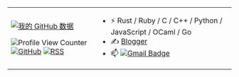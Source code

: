 

<table>
<tr>
<td>

[![我的 GitHub 数据](https://github-readme-stats.vercel.app/api?username=chenyukang)]()

![Profile View Counter](https://komarev.com/ghpvc/?username=chenyukang)
[![GitHub](https://img.shields.io/badge/dynamic/json?logo=github&label=GitHub&labelColor=495867&color=495867&query=%24.data.totalSubs&url=https%3A%2F%2Fapi.spencerwoo.com%2Fsubstats%2F%3Fsource%3Dgithub%26queryKey%3Dchenyukang&style=flat-square)](https://github.com/chenyukang)
[![RSS](https://img.shields.io/badge/dynamic/json?logo=rss&logoColor=white&label=RSS&labelColor=95B8D1&color=95B8D1&query=%24.data.totalSubs&url=https%3A%2F%2Fapi.spencerwoo.com%2Fsubstats%2F%3Fsource%3Dfeedly%257Cinoreader%257CfeedsPub%26queryKey%3Dhttps://catcoding.me/atom.xml&style=flat-square)](https://catcoding.me/)

</td>
<td>

- ⚡ Rust / Ruby / C / C++ / Python / JavaScript / OCaml / Go
- ✍️ [Blogger](https://catcoding.me)
- 📫 [![Gmail Badge](https://img.shields.io/badge/-Gmail-c14438?style=flat-square&logo=Gmail&logoColor=white&link=mailto:moorekang@gmail.com)](mailto:moorekang@gmail.com)

</td>
</tr>
</table>


